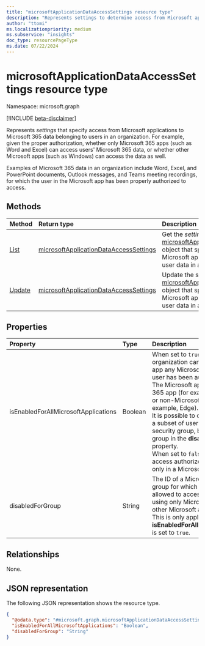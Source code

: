 ```yaml
---
title: "microsoftApplicationDataAccessSettings resource type"
description: "Represents settings to determine access from Microsoft apps to Microsoft 365 data belonging to users in an organization. For example, given the proper authorization, whether only Microsoft 365 apps (such as Word and Excel) can access users' Microsoft 365 data, or whether other Microsoft apps (such as Windows), can access the data as well."
author: "ttomi"
ms.localizationpriority: medium
ms.subservice: "insights"
doc_type: resourcePageType
ms.date: 07/22/2024
---
```


# microsoftApplicationDataAccessSettings resource type

Namespace: microsoft.graph

[!INCLUDE [beta-disclaimer](../../includes/beta-disclaimer.md)]

Represents _settings_ that specify access from Microsoft applications to Microsoft 365 data belonging to users in an organization. For example, given the proper authorization, whether only Microsoft 365 apps (such as Word and Excel) can access users' Microsoft 365 data, or whether other Microsoft apps (such as Windows) can access the data as well.

Examples of Microsoft 365 data in an organization include Word, Excel, and PowerPoint documents, Outlook messages, and Teams meeting recordings, for which the user in the Microsoft app has been properly authorized to access.

## Methods

|Method|Return type|Description|
|:---|:---|:---|
|[List](../api/organizationsettings-list-microsoftapplicationdataaccess.md)|[microsoftApplicationDataAccessSettings](microsoftapplicationdataaccesssettings.md)|Get the _settings_ in a [microsoftApplicationDataAccessSettings](microsoftapplicationdataaccesssettings.md) object that specify access from Microsoft applications to Microsoft 365 user data in an organization.|
|[Update](../api/microsoftapplicationdataaccesssettings-update.md)|[microsoftApplicationDataAccessSettings](microsoftapplicationdataaccesssettings.md)|Update the settings in a [microsoftApplicationDataAccessSettings](microsoftapplicationdataaccesssettings.md) object that specify access from Microsoft applications to Microsoft 365 user data in an organization.|

## Properties

|Property|Type|Description|
|:---|:---|:---|
|isEnabledForAllMicrosoftApplications|Boolean|When set to `true`, all users in the organization can access in a Microsoft app any Microsoft 365 data that the user has been authorized to access. The Microsoft app can be a Microsoft 365 app (for example, Excel, Outlook) or non-Microsoft 365 app (for example, Edge). The default is `true`. <br> It is possible to disable this access for a subset of users in a Microsoft Entra security group, by specifying the group in the **disabledForGroup** property. <br> When set to `false`, all users can access authorized Microsoft 365 data only in a Microsoft 365 app.|
|disabledForGroup|String|The ID of a Microsoft Entra security group for which the members are allowed to access Microsoft 365 data using only Microsoft 365 apps, but not other Microsoft apps such as Edge. <br> This is only applicable if **isEnabledForAllMicrosoftApplications** is set to `true`.|

## Relationships

None.

## JSON representation

The following JSON representation shows the resource type.
<!-- {
  "blockType": "resource",
  "@odata.type": "microsoft.graph.microsoftApplicationDataAccessSettings",
  "baseType": "microsoft.graph.entity",
  "openType": false
}
-->
``` json
{
  "@odata.type": "#microsoft.graph.microsoftApplicationDataAccessSettings",
  "isEnabledForAllMicrosoftApplications": "Boolean",
  "disabledForGroup": "String"
}
```
